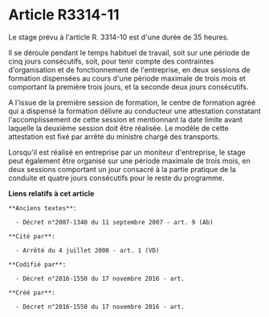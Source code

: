 # Article R3314-11

Le stage prévu à l'article R. 3314-10 est d'une durée de 35 heures.

Il se déroule pendant le temps habituel de travail, soit sur une période de cinq jours consécutifs, soit, pour tenir compte
des contraintes d'organisation et de fonctionnement de l'entreprise, en deux sessions de formation dispensées au cours d'une
période maximale de trois mois et comportant la première trois jours, et la seconde deux jours consécutifs.

A l'issue de la première session de formation, le centre de formation agréé qui a dispensé la formation délivre au conducteur
une attestation constatant l'accomplissement de cette session et mentionnant la date limite avant laquelle la deuxième
session doit être réalisée. Le modèle de cette attestation est fixé par arrêté du ministre chargé des transports.

Lorsqu'il est réalisé en entreprise par un moniteur d'entreprise, le stage peut également être organisé sur une période
maximale de trois mois, en deux sessions comportant un jour consacré à la partie pratique de la conduite et quatre jours
consécutifs pour le reste du programme.

**Liens relatifs à cet article**

	**Anciens textes**:

	  - Décret n°2007-1340 du 11 septembre 2007 - art. 9 (Ab)

	**Cité par**:

	  - Arrêté du 4 juillet 2008 - art. 1 (VD)

	**Codifié par**:

	  - Décret n°2016-1550 du 17 novembre 2016 - art.

	**Créé par**:

	  - Décret n°2016-1550 du 17 novembre 2016 - art.
